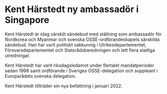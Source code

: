 # Kent Härstedt ny ambassadör i Singapore

Kent Härstedt är idag särskilt sändebud med ställning som ambassadör för Nordkorea och Myanmar och svenska OSSE-ordförandeskapets särskilda sändebud. Han har varit politiskt sakkunnig i Utrikesdepartementet, Försvarsdepartementet och Statsrådsberedningen och lett flera statliga utredningar.

Kent Härstedt har varit riksdagsledamot under flertalet mandatperioder sedan 1998 samt ordförande i Sveriges OSSE-delegation och suppleant i Europarådets svenska delegation.

Kent Härstedt tillträder sin nya befattning i januari 2022.
